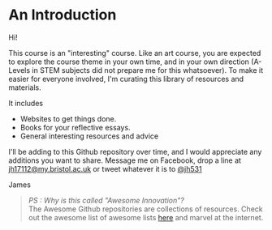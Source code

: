 # An Introduction

Hi!

This course is an "interesting" course. Like an art course, you are expected to explore the course theme in your own time, and in your own direction (A-Levels in STEM subjects did not prepare me for this whatsoever). To make it easier for everyone involved, I'm curating this library of resources and materials.

It includes
 * Websites to get things done.
 * Books for your reflective essays.
 * General interesting resources and advice
 
I'll be adding to this Github repository over time, and I would appreciate any additions you want to share. 
Message me on Facebook, drop a line at jh17112@my.bristol.ac.uk or tweet whatever it is to [@jh531](https://twitter.com/jh531) 

James


> *PS : Why is this called "Awesome Innovation"?*<br>
> The Awesome Github repositories are collections of resources. Check out the awesome list of awesome lists [here](https://github.com/sindresorhus/awesome) and marvel at the internet.
